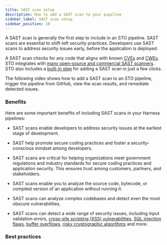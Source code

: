 ```yaml
---
title: SAST scan setup
description: How to add a SAST scan to your pipeline
sidebar_label: SAST scan setup
sidebar_position: 10
---
```


<!-- https://www.harness.io/harness-devops-academy/what-is-static-application-security-testing-sast -->

A SAST scan is generally the first step to include in an STO pipeline. SAST scans are essential to shift-left security practices. Developers use SAST scans to address security issues early, before the application is deployed.

A SAST scan checks for any code that aligns with known [CVEs](https://cve.mitre.org/) and [CWEs](https://cwe.mitre.org/). STO integrates with [many open-source and commercial SAST scanners](/docs/security-testing-orchestration/sto-techref-category/security-step-settings-reference#code-repo-scanners). STO also includes a [built-in step](/docs/security-testing-orchestration/sto-techref-category/built-in/sast) for adding a SAST scan in just a few clicks.

The following video shows how to add a SAST scan to an STO pipeline, trigger the pipeline from GitHub, view the scan results, and remediate detected issues. 

<DocVideo src="https://www.youtube.com/watch?v=qFnS6X4d5Ro" />


### Benefits

Here are some important benefits of including SAST scans in your Harness pipelines:

- SAST scans enable developers to address security issues at the earliest stage of development.

- SAST help promote secure coding practices and foster a security-conscious mindset among developers.

- SAST scans are critical for helping organizations meet government regulations and industry standards for secure coding practices and application security. This ensures trust among customers, partners, and stakeholders.

- SAST scans enable you to analyze the source code, bytecode, or compiled version of an application without running it.

- SAST scans can analyze complex codebases and detect even the most obscure vulnerabilities.

- SAST scans can detect a wide range of security issues, including input validation errors, [cross-site scripting (XSS) vulnerabilities](https://cwe.mitre.org/data/definitions/79.html), [SQL injection flaws](https://cwe.mitre.org/data/definitions/89.html), [buffer overflows](https://cwe.mitre.org/data/definitions/119.html), [risky cryptographic algorithms](https://cwe.mitre.org/data/definitions/327.html) and more.


### Best practices

<!-- 
### Code security issues: examples

SAST scanners can detect issues such as:

- [SQL injections](https://cwe.mitre.org/data/definitions/89.html) that allow bad actors to insert malicious statements into SQL queries.
- [Cross-site scripting](https://cwe.mitre.org/data/definitions/79.html) that allows bad actors to introduce untrusted data in requests to a web application.
- [Broken or risky cryptographic algorithms](https://cwe.mitre.org/data/definitions/327.html) that allow bad actors to expose sensitive information, modify data, and spoof identities.
- [Buffer overrun issues](https://cwe.mitre.org/data/definitions/119.html) that allow bad actors that allow bad actors to run malicious code, access sensitive information, and crash applications. 

-->








